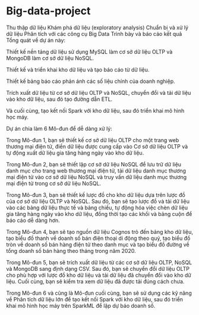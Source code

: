 # Big-data-project
Thu thập dữ liệu  Khám phá dữ liệu (exploratory analysis)  Chuẩn bị và xử lý dữ liệu  Phân tích với các công cụ Big Data  Trình bày và báo cáo kết quả
Tổng quát về dự án này:

Thiết kế nền tảng dữ liệu sử dụng MySQL làm cơ sở dữ liệu OLTP và MongoDB làm cơ sở dữ liệu NoSQL.

Thiết kế và triển khai kho dữ liệu và tạo báo cáo từ dữ liệu.

Thiết kế bảng báo cáo phản ánh các số liệu chính của doanh nghiệp.

Trích xuất dữ liệu từ cơ sở dữ liệu OLTP và NoSQL, chuyển đổi và tải dữ liệu vào kho dữ liệu, sau đó tạo đường dẫn ETL.

Và cuối cùng, tạo kết nối Spark với kho dữ liệu, sau đó triển khai mô hình học máy.

Dự án chia làm 6 Mô-đun để dễ dàng xử lý:

Trong Mô-đun 1, bạn sẽ thiết kế cơ sở dữ liệu OLTP cho một trang web thương mại điện tử, điền dữ liệu được cung cấp vào Cơ sở dữ liệu OLTP và tự động xuất dữ liệu gia tăng hàng ngày vào kho dữ liệu.

Trong Mô-đun 2, bạn sẽ thiết lập cơ sở dữ liệu NoSQL để lưu trữ dữ liệu danh mục cho trang web thương mại điện tử, tải dữ liệu danh mục thương mại điện tử vào cơ sở dữ liệu NoSQL và truy vấn dữ liệu danh mục thương mại điện tử trong cơ sở dữ liệu NoSQL.

Trong Mô-đun 3, bạn sẽ thiết kế lược đồ cho kho dữ liệu dựa trên lược đồ của cơ sở dữ liệu OLTP và NoSQL. Sau đó, bạn sẽ tạo lược đồ và tải dữ liệu vào các bảng dữ liệu thực tế và bảng chiều, tự động hóa việc chèn dữ liệu gia tăng hàng ngày vào kho dữ liệu, đồng thời tạo các khối và bảng cuộn để báo cáo dễ dàng hơn.

Trong Mô-đun 4, bạn sẽ tạo nguồn dữ liệu Cognos trỏ đến bảng kho dữ liệu, tạo biểu đồ thanh về doanh số bán điện thoại di động theo quý, tạo biểu đồ tròn về doanh số bán hàng điện tử theo danh mục và tạo biểu đồ đường về tổng doanh số bán hàng theo tháng trong năm 2020.

Trong Mô-đun 5, bạn sẽ trích xuất dữ liệu từ các cơ sở dữ liệu OLTP, NoSQL và MongoDB sang định dạng CSV. Sau đó, bạn sẽ chuyển đổi dữ liệu OLTP cho phù hợp với lược đồ kho dữ liệu và tải dữ liệu đã chuyển đổi vào kho dữ liệu. Cuối cùng, bạn sẽ kiểm tra xem dữ liệu đã được tải đúng cách chưa.

Trong Mô-đun 6 và cũng là Mô-đun cuối cùng, bạn sẽ sử dụng các kỹ năng về Phân tích dữ liệu lớn để tạo kết nối Spark với kho dữ liệu, sau đó triển khai mô hình học máy trên SparkML để lập dự báo doanh số.
